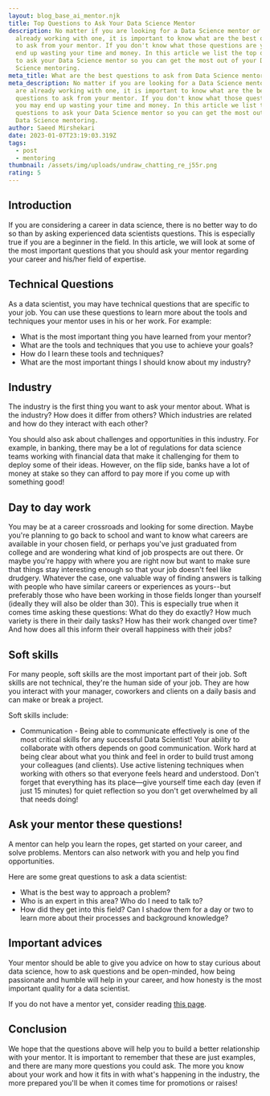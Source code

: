 ```yaml
---
layout: blog_base_ai_mentor.njk
title: Top Questions to Ask Your Data Science Mentor
description: No matter if you are looking for a Data Science mentor or you are
  already working with one, it is important to know what are the best questions
  to ask from your mentor. If you don't know what those questions are you may
  end up wasting your time and money. In this article we list the top questions
  to ask your Data Science mentor so you can get the most out of your Data
  Science mentoring.
meta_title: What are the best questions to ask from Data Science mentors?
meta_description: No matter if you are looking for a Data Science mentor or you
  are already working with one, it is important to know what are the best
  questions to ask from your mentor. If you don't know what those questions are
  you may end up wasting your time and money. In this article we list the top
  questions to ask your Data Science mentor so you can get the most out of your
  Data Science mentoring.
author: Saeed Mirshekari
date: 2023-01-07T23:19:03.319Z
tags:
  - post
  - mentoring
thumbnail: /assets/img/uploads/undraw_chatting_re_j55r.png
rating: 5
---
```

## Introduction

If you are considering a career in data science, there is no better way to do so than by asking experienced data scientists questions. This is especially true if you are a beginner in the field. In this article, we will look at some of the most important questions that you should ask your mentor regarding your career and his/her field of expertise.

## Technical Questions

As a data scientist, you may have technical questions that are specific to your job. You can use these questions to learn more about the tools and techniques your mentor uses in his or her work. For example:

* What is the most important thing you have learned from your mentor?
* What are the tools and techniques that you use to achieve your goals?
* How do I learn these tools and techniques?
* What are the most important things I should know about my industry?

## Industry

The industry is the first thing you want to ask your mentor about. What is the industry? How does it differ from others? Which industries are related and how do they interact with each other?

You should also ask about challenges and opportunities in this industry. For example, in banking, there may be a lot of regulations for data science teams working with financial data that make it challenging for them to deploy some of their ideas. However, on the flip side, banks have a lot of money at stake so they can afford to pay more if you come up with something good!

## Day to day work

You may be at a career crossroads and looking for some direction. Maybe you're planning to go back to school and want to know what careers are available in your chosen field, or perhaps you've just graduated from college and are wondering what kind of job prospects are out there. Or maybe you're happy with where you are right now but want to make sure that things stay interesting enough so that your job doesn't feel like drudgery. Whatever the case, one valuable way of finding answers is talking with people who have similar careers or experiences as yours--but preferably those who have been working in those fields longer than yourself (ideally they will also be older than 30). This is especially true when it comes time asking these questions: What do they do exactly? How much variety is there in their daily tasks? How has their work changed over time? And how does all this inform their overall happiness with their jobs?

## Soft skills

For many people, soft skills are the most important part of their job. Soft skills are not technical, they're the human side of your job. They are how you interact with your manager, coworkers and clients on a daily basis and can make or break a project.

Soft skills include:

* Communication - Being able to communicate effectively is one of the most critical skills for any successful Data Scientist! Your ability to collaborate with others depends on good communication. Work hard at being clear about what you think and feel in order to build trust among your colleagues (and clients). Use active listening techniques when working with others so that everyone feels heard and understood. Don't forget that everything has its place—give yourself time each day (even if just 15 minutes) for quiet reflection so you don't get overwhelmed by all that needs doing!

## Ask your mentor these questions!

A mentor can help you learn the ropes, get started on your career, and solve problems. Mentors can also network with you and help you find opportunities.

Here are some great questions to ask a data scientist:

* What is the best way to approach a problem?
* Who is an expert in this area? Who do I need to talk to?
* How did they get into this field? Can I shadow them for a day or two to learn more about their processes and background knowledge?

## Important advices

Your mentor should be able to give you advice on how to stay curious about data science, how to ask questions and be open-minded, how being passionate and humble will help in your career, and how honesty is the most important quality for a data scientist.

If you do not have a mentor yet, consider reading [this page](https://saeedmirshekari.com/coaching-plan/).

## Conclusion

We hope that the questions above will help you to build a better relationship with your mentor. It is important to remember that these are just examples, and there are many more questions you could ask. The more you know about your work and how it fits in with what's happening in the industry, the more prepared you'll be when it comes time for promotions or raises!

<!--EndFragment-->